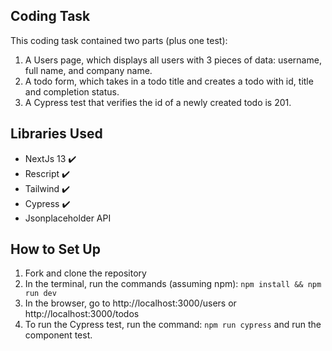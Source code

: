 ## Coding Task

This coding task contained two parts (plus one test):

1. A Users page, which displays all users with 3 pieces of data: username, full name, and company name.
2. A todo form, which takes in a todo title and creates a todo with id, title and completion status.
3. A Cypress test that verifies the id of a newly created todo is 201.

## Libraries Used

- NextJs 13 :heavy_check_mark:
- Rescript :heavy_check_mark:
- Tailwind :heavy_check_mark:
- Cypress :heavy_check_mark:
- Jsonplaceholder API

## How to Set Up

1. Fork and clone the repository
2. In the terminal, run the commands (assuming npm):
   `npm install && npm run dev`
3. In the browser, go to http://localhost:3000/users or http://localhost:3000/todos
4. To run the Cypress test, run the command:
   `npm run cypress`
   and run the component test.
